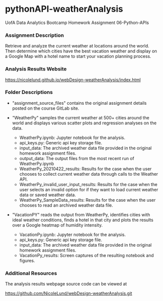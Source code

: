 # pythonAPI-weatherAnalysis

UofA Data Analytics Bootcamp Homework Assignment 06-Python-APIs

### Assignment Description

Retrieve and analyze the current weather at locations around the world. Then determine which cities have the best vacation weather and display on a Google Map with a hotel name to start your vacation planning process.

### Analysis Results Website
<a href="https://nicolelund.github.io/webDesign-weatherAnalysis/index.html" target="_blank">https://nicolelund.github.io/webDesign-weatherAnalysis/index.html</a>

### Folder Descriptions
* "assignment_source_files" contains the original assignment details posted on the course GitLab site.
* "WeatherPy" samples the current weather at 500+ cities around the world and displays various scatter plots and regression analyses on the data.
    * WeatherPy.ipynb: Jupyter notebook for the analysis.
    * api_keys.py: Generic api key storage file.
    * input_data: The archived weather data file provided in the original homework assignment files.
    * output_data: The output files from the most recent run of WeatherPy.ipynb
    * WeatherPy_20210422_results: Results for the case when the user chooses to collect current weather data through calls to the Weather API.
    * WeatherPy_invalid_user_input_results: Results for the case when the user selects an invalid option for if they want to load current weather data or saved weather data.
    * WeatherPy_SampleData_results: Results for the case when the user chooses to read an archived weather data file.

* "VacationPY" reads the output from WeatherPy, identifies cities with ideal weather conditions, finds a hotel in that city and plots the results over a Google heatmap of humidity intensity.
    * VacationPy.ipynb: Jupyter notebook for the analysis.
    * api_keys.py: Generic api key storage file.
    * input_data: The archived weather data file provided in the original homework assignment files.
    * VacationPy_results: Screen captures of the resulting notebook and figures.
    
### Additional Resources
The analysis results webpage source code can be viewed at 

<a href="https://github.com/NicoleLund/webDesign-weatherAnalysis.git" target="_blank">https://github.com/NicoleLund/webDesign-weatherAnalysis.git</a>
